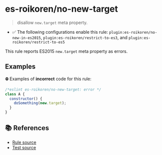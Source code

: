 # es-roikoren/no-new-target
> disallow `new.target` meta property.

- ✅ The following configurations enable this rule: `plugin:es-roikoren/no-new-in-es2015`, `plugin:es-roikoren/restrict-to-es3`, and `plugin:es-roikoren/restrict-to-es5`

This rule reports ES2015 `new.target` meta property as errors.

## Examples

⛔ Examples of **incorrect** code for this rule:

```js
/*eslint es-roikoren/no-new-target: error */
class A {
  constructor() {
    doSomething(new.target);
  }
}
```

## 📚 References

- [Rule source](https://github.com/roikoren755/eslint-plugin-es/blob/v2.0.9/src/rules/no-new-target.ts)
- [Test source](https://github.com/roikoren755/eslint-plugin-es/blob/v2.0.9/tests/src/rules/no-new-target.ts)
